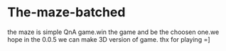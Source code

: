 # The-maze-batched
the maze is simple QnA game.win the game and be the choosen one.we hope in the 0.0.5 we can make 3D version of game. thx for playing =]
